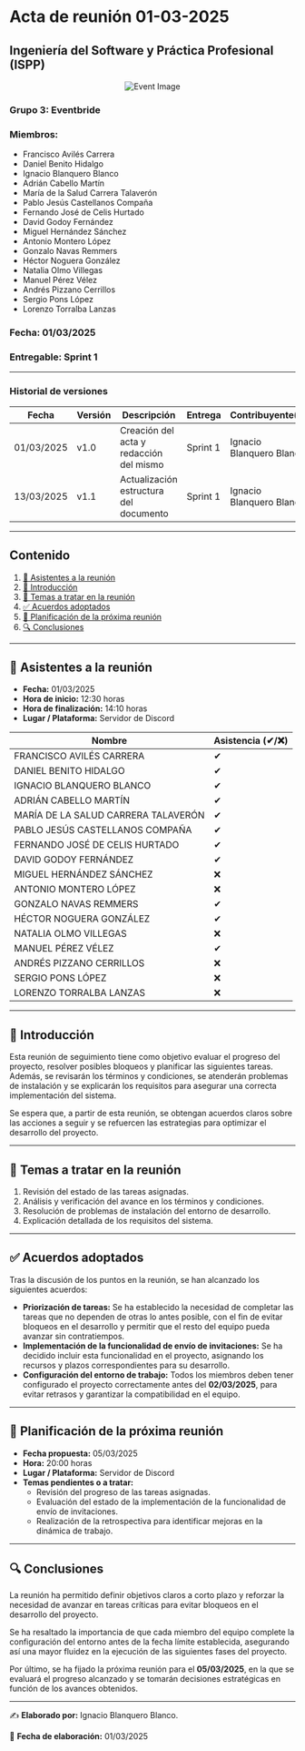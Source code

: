 # Acta de reunión 01-03-2025
## Ingeniería del Software y Práctica Profesional (ISPP)
<center><img src="https://iili.io/3BcQ3YJ.md.png" alt="Event Image"></img></center>

### Grupo 3: Eventbride

### Miembros:
- Francisco Avilés Carrera
- Daniel Benito Hidalgo
- Ignacio Blanquero Blanco
- Adrián Cabello Martín
- María de la Salud Carrera Talaverón
- Pablo Jesús Castellanos Compaña
- Fernando José de Celis Hurtado
- David Godoy Fernández
- Miguel Hernández Sánchez
- Antonio Montero López
- Gonzalo Navas Remmers
- Héctor Noguera González
- Natalia Olmo Villegas
- Manuel Pérez Vélez
- Andrés Pizzano Cerrillos
- Sergio Pons López
- Lorenzo Torralba Lanzas

### Fecha: 01/03/2025
### Entregable: Sprint 1

---

### Historial de versiones

| Fecha      | Versión | Descripción                                | Entrega  | Contribuyente(s)                    |
|------------|---------|--------------------------------------------|----------|-------------------------------------|
| 01/03/2025 | v1.0    | Creación del acta y redacción del mismo | Sprint 1 | Ignacio Blanquero Blanco |
| 13/03/2025 | v1.1   | Actualización estructura del documento | Sprint 1 | Ignacio Blanquero Blanco |

---

## Contenido
1. [👥 Asistentes a la reunión](#asistentes)
2. [📝 Introducción](#intro)
3. [📌 Temas a tratar en la reunión](#temas-a-tratar)
4. [✅ Acuerdos adoptados](#acuerdos-adoptados)
5. [📅 Planificación de la próxima reunión](#proxima-reunion)
6. [🔍 Conclusiones](#conclusiones)

---

<div id='asistentes'></div>

## 👥 Asistentes a la reunión
- **Fecha:** 01/03/2025
- **Hora de inicio:** 12:30 horas
- **Hora de finalización:** 14:10 horas
- **Lugar / Plataforma:** Servidor de Discord

| Nombre | Asistencia (✔/❌) |
|--------|-------------------|
| FRANCISCO AVILÉS CARRERA | ✔ |
| DANIEL BENITO HIDALGO | ✔  |
| IGNACIO BLANQUERO BLANCO | ✔ |
| ADRIÁN CABELLO MARTÍN | ✔ |
| MARÍA DE LA SALUD CARRERA TALAVERÓN | ✔ |
| PABLO JESÚS CASTELLANOS COMPAÑA | ✔ |
| FERNANDO JOSÉ DE CELIS HURTADO | ✔ |
| DAVID GODOY FERNÁNDEZ | ✔ |
| MIGUEL HERNÁNDEZ SÁNCHEZ | ❌ |
| ANTONIO MONTERO LÓPEZ | ❌ |
| GONZALO NAVAS REMMERS | ✔ |
| HÉCTOR NOGUERA GONZÁLEZ | ✔  |
| NATALIA OLMO VILLEGAS | ❌ |
| MANUEL PÉREZ VÉLEZ | ✔  |
| ANDRÉS PIZZANO CERRILLOS | ❌ |
| SERGIO PONS LÓPEZ | ❌ |
| LORENZO TORRALBA LANZAS |❌ |

---

<div id='intro'></div>

## 📝 Introducción

Esta reunión de seguimiento tiene como objetivo evaluar el progreso del proyecto, resolver posibles bloqueos y planificar las siguientes tareas. Además, se revisarán los términos y condiciones, se atenderán problemas de instalación y se explicarán los requisitos para asegurar una correcta implementación del sistema.

Se espera que, a partir de esta reunión, se obtengan acuerdos claros sobre las acciones a seguir y se refuercen las estrategias para optimizar el desarrollo del proyecto.

---

<div id='temas-a-tratar'></div>

## 📌 Temas a tratar en la reunión
1. Revisión del estado de las tareas asignadas.
2. Análisis y verificación del avance en los términos y condiciones.
3. Resolución de problemas de instalación del entorno de desarrollo.
4. Explicación detallada de los requisitos del sistema.

---

<div id='acuerdos-adoptados'></div>

## ✅ Acuerdos adoptados
Tras la discusión de los puntos en la reunión, se han alcanzado los siguientes acuerdos:
- **Priorización de tareas:** Se ha establecido la necesidad de completar las tareas que no dependen de otras lo antes posible, con el fin de evitar bloqueos en el desarrollo y permitir que el resto del equipo pueda avanzar sin contratiempos.
- **Implementación de la funcionalidad de envío de invitaciones:** Se ha decidido incluir esta funcionalidad en el proyecto, asignando los recursos y plazos correspondientes para su desarrollo.
- **Configuración del entorno de trabajo:** Todos los miembros deben tener configurado el proyecto correctamente antes del **02/03/2025**, para evitar retrasos y garantizar la compatibilidad en el equipo.

---

<div id='proxima-reunion'></div>

## 📅 Planificación de la próxima reunión
- **Fecha propuesta:** 05/03/2025
- **Hora:** 20:00 horas  
- **Lugar / Plataforma:** Servidor de Discord
- **Temas pendientes o a tratar:**  
  - Revisión del progreso de las tareas asignadas.
  - Evaluación del estado de la implementación de la funcionalidad de envío de invitaciones.
  - Realización de la retrospectiva para identificar mejoras en la dinámica de trabajo.

---

<div id='conclusiones'></div>

## 🔍 Conclusiones

La reunión ha permitido definir objetivos claros a corto plazo y reforzar la necesidad de avanzar en tareas críticas para evitar bloqueos en el desarrollo del proyecto.  

Se ha resaltado la importancia de que cada miembro del equipo complete la configuración del entorno antes de la fecha límite establecida, asegurando así una mayor fluidez en la ejecución de las siguientes fases del proyecto.  

Por último, se ha fijado la próxima reunión para el **05/03/2025**, en la que se evaluará el progreso alcanzado y se tomarán decisiones estratégicas en función de los avances obtenidos.

---

✍️ **Elaborado por:** Ignacio Blanquero Blanco.

📅 **Fecha de elaboración:** 01/03/2025
